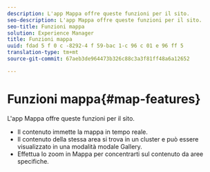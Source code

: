 ```yaml
---
description: L'app Mappa offre queste funzioni per il sito.
seo-description: L'app Mappa offre queste funzioni per il sito.
seo-title: Funzioni mappa
solution: Experience Manager
title: Funzioni mappa
uuid: fdad 5 f 0 c -8292-4 f 59-bac 1-c 96 c 01 e 96 ff 5
translation-type: tm+mt
source-git-commit: 67aeb3de964473b326c88c3a3f81ff48a6a12652

---
```



# Funzioni mappa{#map-features}

L'app Mappa offre queste funzioni per il sito.



* Il contenuto immette la mappa in tempo reale.
* Il contenuto della stessa area si trova in un cluster e può essere visualizzato in una modalità modale Gallery.
* Effettua lo zoom in Mappa per concentrarti sul contenuto da aree specifiche.

